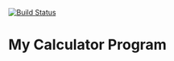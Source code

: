 [![Build Status](https://travis-ci.com/kyoussef77/PythonDockerCalculator.svg?branch=master)](https://travis-ci.com/kyoussef77/PythonDockerCalculator)
# My Calculator Program
